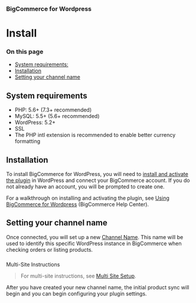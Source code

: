 <div><h3 class="sub-docs-type" id="bigcommerce-for-wordpress">BigCommerce for Wordpress</h3>

# Install

<div class="otp" id="no-index">

### On this page
- [System requirements:](#system-requirements)
- [Installation](#installation)
- [Setting your channel name](#setting-your-channel-name)

</div>

## System requirements


* PHP: 5.6+ (7.3+ recommended)
* MySQL: 5.5+ (5.6+ recommended)
* WordPress: 5.2+
* SSL
* The PHP intl extension is recommended to enable better currency formatting

## Installation

To install BigCommerce for WordPress, you will need to [install and activate the plugin](https://wordpress.org/plugins/bigcommerce/) in WordPress and connect your BigCommerce account. If you do not already have an account, you will be prompted to create one. 

For a walkthrough on installing and activating the plugin, see [Using BigCommerce for Wordpress](https://support.bigcommerce.com/s/article/BigCommerce-for-WordPress#installation) (BigCommerce Help Center).

## Setting your channel name

Once connected, you will set up a new [Channel Name](https://support.bigcommerce.com/s/article/BigCommerce-for-WordPress#channel). This name will be used to identify this specific WordPress instance in BigCommerce when checking orders or listing products.

<div class="HubBlock--callout">
<div class="CalloutBlock--info">
<div class="HubBlock-content">
    
<!-- theme: info -->

### 
Multi-Site Instructions 
> For multi-site instructions, see [Multi Site Setup](/bigcommerce-for-wordpress/setup/multi-site).

</div>
</div>
</div>

After you have created your new channel name, the initial product sync will begin and you can begin configuring your plugin settings.
